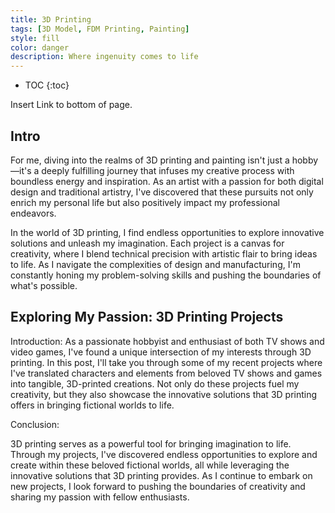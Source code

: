```yaml
---
title: 3D Printing
tags: [3D Model, FDM Printing, Painting]
style: fill
color: danger
description: Where ingenuity comes to life
---
```

* TOC
{:toc}

Insert Link to bottom of page.

## Intro

For me, diving into the realms of 3D printing and painting isn't just a hobby—it's a deeply fulfilling journey that infuses my creative process with boundless energy and inspiration. As an artist with a passion for both digital design and traditional artistry, I've discovered that these pursuits not only enrich my personal life but also positively impact my professional endeavors.

In the world of 3D printing, I find endless opportunities to explore innovative solutions and unleash my imagination. Each project is a canvas for creativity, where I blend technical precision with artistic flair to bring ideas to life. As I navigate the complexities of design and manufacturing, I'm constantly honing my problem-solving skills and pushing the boundaries of what's possible.

## Exploring My Passion: 3D Printing Projects

Introduction:
As a passionate hobbyist and enthusiast of both TV shows and video games, I've found a unique intersection of my interests through 3D printing. In this post, I'll take you through some of my recent projects where I've translated characters and elements from beloved TV shows and games into tangible, 3D-printed creations. Not only do these projects fuel my creativity, but they also showcase the innovative solutions that 3D printing offers in bringing fictional worlds to life.


Conclusion:

3D printing serves as a powerful tool for bringing imagination to life. Through my projects, I've discovered endless opportunities to explore and create within these beloved fictional worlds, all while leveraging the innovative solutions that 3D printing provides. As I continue to embark on new projects, I look forward to pushing the boundaries of creativity and sharing my passion with fellow enthusiasts.
